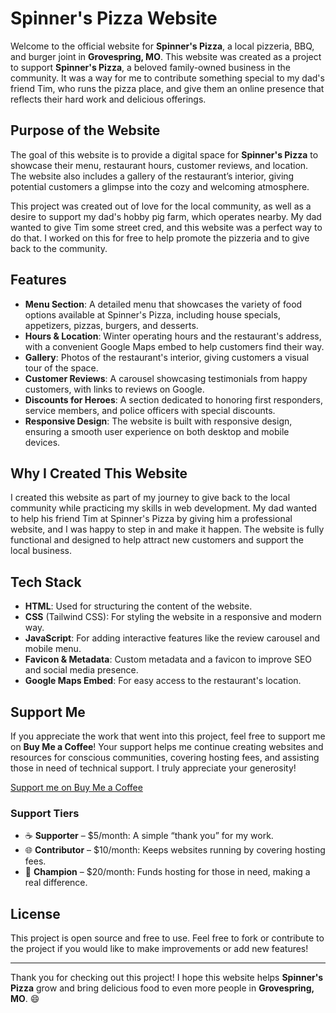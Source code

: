 # Spinner's Pizza Website

Welcome to the official website for **Spinner's Pizza**, a local pizzeria, BBQ, and burger joint in **Grovespring, MO**. This website was created as a project to support **Spinner's Pizza**, a beloved family-owned business in the community. It was a way for me to contribute something special to my dad's friend Tim, who runs the pizza place, and give them an online presence that reflects their hard work and delicious offerings.

## Purpose of the Website

The goal of this website is to provide a digital space for **Spinner's Pizza** to showcase their menu, restaurant hours, customer reviews, and location. The website also includes a gallery of the restaurant’s interior, giving potential customers a glimpse into the cozy and welcoming atmosphere.

This project was created out of love for the local community, as well as a desire to support my dad's hobby pig farm, which operates nearby. My dad wanted to give Tim some street cred, and this website was a perfect way to do that. I worked on this for free to help promote the pizzeria and to give back to the community.

## Features

- **Menu Section**: A detailed menu that showcases the variety of food options available at Spinner's Pizza, including house specials, appetizers, pizzas, burgers, and desserts.
- **Hours & Location**: Winter operating hours and the restaurant's address, with a convenient Google Maps embed to help customers find their way.
- **Gallery**: Photos of the restaurant's interior, giving customers a visual tour of the space.
- **Customer Reviews**: A carousel showcasing testimonials from happy customers, with links to reviews on Google.
- **Discounts for Heroes**: A section dedicated to honoring first responders, service members, and police officers with special discounts.
- **Responsive Design**: The website is built with responsive design, ensuring a smooth user experience on both desktop and mobile devices.

## Why I Created This Website

I created this website as part of my journey to give back to the local community while practicing my skills in web development. My dad wanted to help his friend Tim at Spinner's Pizza by giving him a professional website, and I was happy to step in and make it happen. The website is fully functional and designed to help attract new customers and support the local business.

## Tech Stack

- **HTML**: Used for structuring the content of the website.
- **CSS** (Tailwind CSS): For styling the website in a responsive and modern way.
- **JavaScript**: For adding interactive features like the review carousel and mobile menu.
- **Favicon & Metadata**: Custom metadata and a favicon to improve SEO and social media presence.
- **Google Maps Embed**: For easy access to the restaurant's location.

## Support Me

If you appreciate the work that went into this project, feel free to support me on **Buy Me a Coffee**! Your support helps me continue creating websites and resources for conscious communities, covering hosting fees, and assisting those in need of technical support. I truly appreciate your generosity!

[Support me on Buy Me a Coffee](https://buymeacoffee.com/garbledhamster)

### Support Tiers

- ☕ **Supporter** – $5/month: A simple “thank you” for my work.
- 🌐 **Contributor** – $10/month: Keeps websites running by covering hosting fees.
- 🤝 **Champion** – $20/month: Funds hosting for those in need, making a real difference.

## License

This project is open source and free to use. Feel free to fork or contribute to the project if you would like to make improvements or add new features!

---

Thank you for checking out this project! I hope this website helps **Spinner's Pizza** grow and bring delicious food to even more people in **Grovespring, MO**. 😄

